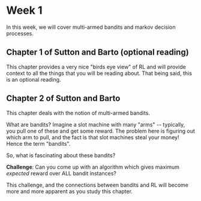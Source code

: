 # Week 1

In this week, we will cover multi-armed bandits and markov decision processes. 

## Chapter 1 of Sutton and Barto (optional reading)

This chapter provides a very nice "birds eye view" of RL and will provide context to all the things that you will be reading about. That being said, this is an optional reading.

## Chapter 2 of Sutton and Barto

This chapter deals with the notion of multi-armed bandits. 

What are bandits? Imagine a slot machine with many "arms" -- typically, you pull one of these and get some reward. The problem here is figuring out which arm to pull, and the fact is that slot machines steal your money! Hence the term "bandits".


So, what is fascinating about these bandits? 


**Challenge**: Can you come up with an algorithm which gives maximum *expected* reward over ALL bandit instances? 


This challenge, and the connections between bandits and RL will become more and more apparent as you study this chapter.
